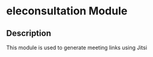 eleconsultation Module
==========================

Description
-----------
This module is used to generate meeting links using Jitsi


